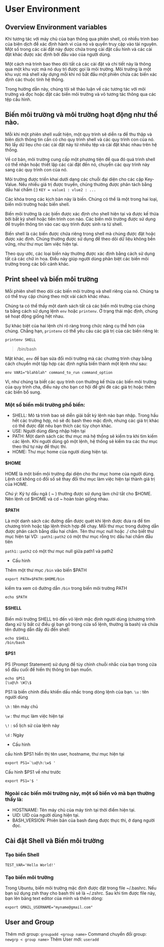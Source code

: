# User Environment

## Overview Environment variables

Khi tương tác với máy chủ của bạn thông qua phiên shell, có nhiều trình bao của biên dịch để xác định hành vi của nó và quyền truy cập vào tài nguyên. Một số trong các cài đặt này được chứa trong cài đặt cấu hình và các cài đặt khác được xác định bởi đầu vào của người dùng.

Một cách mà trình bao theo dõi tất cả các cài đặt và chi tiết này là thông qua một khu vực mà nó duy trì được gọi là môi trường. Môi trường là một khu vực mà shell xây dựng mỗi khi nó bắt đầu một phiên chứa các biến xác định các thuộc tính hệ thống.

Trong hướng dẫn này, chúng tôi sẽ thảo luận về các tương tác với môi trường và đọc hoặc đặt các biến môi trường và vỏ tương tác thông qua các tệp cấu hình. 

## Biến môi trường và môi trường hoạt động như thế nào.

Mỗi khi một phiên shell xuất hiện, một quy trình sẽ diễn ra để thu thập và biên dịch thông tin cần có cho quy trình shell và các quy trình con của nó. Nó lấy dữ liẹu cho các cài đặt này từ nhiều tệp và cài đặt khác nhau trên hệ thống.

Về cơ bản, môi trường cung cấp một phương tiện để qua đó quá trình shell có thể nhận hoặc thiết lập các cài đặt đến nó, chuyển các quy trình này sang các quy trình con của nó.

Môi trường được triển khai dưới dạng các chuỗi đại diện cho các cặp Key-Value. Nếu nhiều giá trị được truyền, chúng thường được phân tách bằng dấu hai chấm (:)
`KEY = value1 : vlue2 : ... `

Các khóa trong các kịch bản này là biến. Chúng có thể là một trong hai loại, biến môi trường hoặc biến shell.

Biến môi trường là các biến được xác định cho shell hiện tại và được kế thừa bởi bất kỳ shell hoặc tiến trình con nào. Các biến môi trường được sử dụng để truyền thông tin vào cac quy trình được sinh ra từ shell.

Biến shell là các biến được chứa riêng trong shell mà chúng được đặt hoặc được xác định. Chúng thường được  sử dụng để theo dõi dữ liệu không bền vững, như thư mục làm việc hiện tại.

Theo quy ước, các loại biến này thường được xác định bằng cách sử dụng tất cả các chữ in hoa. Điều này giúp người dùng phân biệt các biến môi trường trong các bối cảnh khác.

## Print sheel và biến môi trường

Mỗi phiên shell theo dõi các biến môi trường và shell riêng của nó. Chúng ta có thể truy cập chúng theo một vài cách khác nhau.

Chúng ta có thể thấy một danh sách tất cả các biến môi trường của chúng ta bằng cách sử dụng lệnh `env` hoặc `printenv`. Ở trạng thái mặc định, chúng sẽ hoạt động giống hệt nhau.

Sự khác biệt của hai lệnh chỉ rõ ràng trong chức năng cụ thể hơn của chúng. Chẳng hạn, `printenv` có thể yêu cầu các giá trị của các biến riêng lẻ:

```
printenv SHELL
```
> /bin/bash

Mặt khác, `env` để bạn sửa đổi môi trường mà các chương trình chạy bằng cách chuyển một tập hợp các định nghĩa biến thành một lệnh như sau:

```
env VAR1="blahblah" command_to_run command_option
```
Vì, như chúng ta biết các quy trình con thường kế thừa các biến môi trường của quy trình cha, điều này cho bạn cơ hội để ghi đè các giá trị hoặc thêm các biến bổ sung.

### Một số biến môi trường phổ biến:

* SHELL: Mô tả trình bao sẽ diễn giải bất kỳ lệnh nào bạn nhập. Trong hầu hết các trường hợp, nó sẽ đc bash theo mặc định, nhưng các giá trị khác có thể được đặt nếu bạn thích các tùy chọn khác.
* USE: Người dùng đăng nhập hiện tại
* PATH: Một danh sách các thư mục mà hệ thống sẽ kiểm tra khi tìm kiếm các lệnh. Khi người dùng gõ một lệnh, hệ thống sẽ kiểm tra các thư mục theo thứ tự này để thực thi.
* HOME: Thư mục home của người dùng hiện tại.

#### $HOME  
HOME là một biến môi trường đại diện cho thư mục home của người dùng. Lệnh cd không có đối số sẽ thay đổi thư mục làm việc hiện tại thành giá trị của HOME.

*Chú ý*: Ký tự dấu ngã ( ~ ) thường được sử dụng làm chữ tắt cho $HOME. Nên lệnh cd $HOME và cd ~ hoàn toàn giống nhau.

#### $PATH 
Là một danh sách các đường dẫn được quét khi lệnh được đưa ra để tìm chương trình hoặc tập lệnh thích hợp để chạy. Mỗi thư mục trong đường dẫn được phân cách bằng dấu hai chấm. Tên thư mục null hoặc ./ cho biết thư mục hiện tại
VD: `:path1:path2` có một thư mục rỗng trc dấu hai chấm đầu tiên

`path1::path2` có một thư mục null giữa path1 và path2

* Cấu hình

Thêm một thư mục `/bin` vào biến $PATH
```
export PATH=$PATH:$HOME/bin
```
kiểm tra xem có đường dẫn `/bin` trong biến môi trường PATH
```
echo $PATH
```
#### $SHELL
Biến môi trường SHELL trỏ đến vỏ lệnh mặc định người dùng (chương trình đang xử lý bất cứ điều gì bạn gõ trong cửa sổ lệnh, thường là bash) và chứa tên đường dẫn đầy đủ đến shell:
```
echo $SHELL  
/bin/bash
```
#### $PS1
PS (Prompt Statement) sử dụng để tùy chỉnh chuỗi nhắc của bạn trong cửa sổ đầu cuối để hiển thị thông tin bạn muốn.
```
echo $PS1
[\u@\h \W]\$
```
PS1 là biến chính điều khiển dấu nhắc trong dòng lệnh của bạn.
`\u` : tên người dùng

`\h` : tên máy chủ

`\w` : thư mục làm việc hiện tại

`\!` : số lịch sử của lệnh này

`\d` : Ngày

* Cấu hình

cấu hình $PS1 hiển thị tên user, hostname, thư mục hiện tại
```
export PS1=`\u@\h:\w$ '
```
Cấu hình $PS1 về như trước
```
export PS1='$ '
```

### Ngoài các biến môi trường này, một số biến vỏ mà bạn thường thấy là:

* HOSTNAME: Tên máy chủ của máy tính tại thời điểm hiện tại.
* UID: UID của người dùng hiện tại.
* BASH_VERSION: Phiên bản của bash đang được thực thi, ở dạng người đọc.

## Cài đặt Shell và Biến môi trường

### Tạo biến Shell

```
TEST_VAR='Hello World!'
```

### Tạo biến môi trường

Trong Ubuntu, biến môi trường mặc định được đặt trong file ~/.bashrc. Nếu bạn sử dụng zsh thay cho bash thì sẽ là ~/.zshrc. Sau khi tìm được file này, bạn lên bảng text editor của mình và thêm dòng:
```
export GMAIL_USERNAME="myname@gmail.com"
```

## User and Group

Thêm mới group: `groupadd <group name>`
Command chuyển đổi group: `newgrp < group name>`
Thêm User mới: `useradd`























